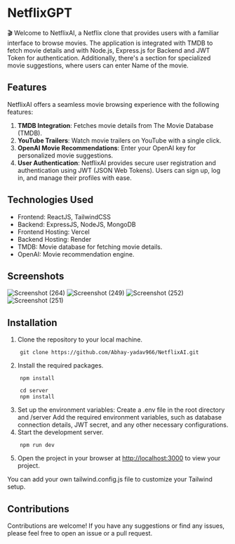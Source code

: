 # NetflixGPT
🎬 Welcome to NetflixAI, a Netflix clone that provides users with a familiar interface to browse movies. The application is integrated with TMDB to fetch movie  details and with Node.js, Express.js for Backend and JWT Token for authentication. Additionally, there's a section for specialized movie suggestions, where users can enter Name of the movie.

## Features
NetflixAI offers a seamless movie browsing experience with the following features:
1. **TMDB Integration**: Fetches movie details from The Movie Database (TMDB).
2. **YouTube Trailers**: Watch movie trailers on YouTube with a single click.
3. **OpenAI Movie Recommendations**: Enter your OpenAI key for personalized movie suggestions.
4. **User Authentication**: NetflixAI provides secure user registration and authentication using JWT (JSON Web Tokens). Users can sign up, log in, and manage their profiles with ease.

## Technologies Used
- Frontend: ReactJS, TailwindCSS
- Backend: ExpressJS, NodeJS, MongoDB
- Frontend Hosting: Vercel
- Backend Hosting: Render
- TMDB: Movie database for fetching movie details.
- OpenAI: Movie recommendation engine.

## Screenshots
![Screenshot (264)](https://github.com/Abhay-yadav966/NetflixGPT/assets/115336330/7cb2d649-a53c-446f-9cd6-2065fdf9ec00)
![Screenshot (249)](https://github.com/Abhay-yadav966/NetflixGPT/assets/115336330/43d83143-2608-4231-9786-62d6e339b369)
![Screenshot (252)](https://github.com/Abhay-yadav966/NetflixGPT/assets/115336330/b45323ec-f06c-4d1b-8c2f-4df465a9c14f)
![Screenshot (251)](https://github.com/Abhay-yadav966/NetflixGPT/assets/115336330/5f0c1780-6ae3-4efa-9101-4a13ceea70cc)



## Installation
1. Clone the repository to your local machine.
```
    git clone https://github.com/Abhay-yadav966/NetflixAI.git
```
2. Install the required packages.
```
    npm install

    cd server
    npm install
```
3. Set up the environment variables:
Create a .env file in the root directory and /server Add the required environment variables, such as database connection details, JWT secret, and any other necessary configurations.
4. Start the development server.
```
    npm run dev
```
5. Open the project in your browser at [http://localhost:3000](http://localhost:3000) to view your project.

You can add your own tailwind.config.js file to customize your Tailwind setup.

## Contributions
Contributions are welcome! If you have any suggestions or find any issues, please feel free to open an issue or a pull request.
